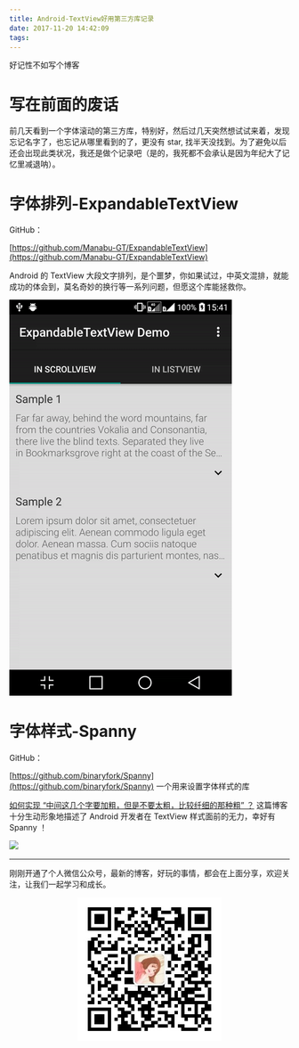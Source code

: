 ```yaml
---
title: Android-TextView好用第三方库记录
date: 2017-11-20 14:42:09
tags:
---
```


好记性不如写个博客
<!--more-->

# 写在前面的废话

  前几天看到一个字体滚动的第三方库，特别好，然后过几天突然想试试来着，发现忘记名字了，也忘记从哪里看到的了，更没有 star, 找半天没找到。为了避免以后还会出现此类状况，我还是做个记录吧（是的，我死都不会承认是因为年纪大了记忆里减退呐）。

# 字体排列-ExpandableTextView
GitHub：

[https://github.com/Manabu-GT/ExpandableTextView](https://github.com/Manabu-GT/ExpandableTextView)

Android 的 TextView 大段文字排列，是个噩梦，你如果试过，中英文混排，就能成功的体会到，莫名奇妙的换行等一系列问题，但愿这个库能拯救你。



![](https://raw.githubusercontent.com/Manabu-GT/ExpandableTextView/master/art/readme_demo.gif)



# 字体样式-Spanny
GitHub：

[https://github.com/binaryfork/Spanny](https://github.com/binaryfork/Spanny)
一个用来设置字体样式的库



[如何实现 “中间这几个字要加粗，但是不要太粗，比较纤细的那种粗” ？](https://juejin.im/post/597d88f75188257fc2177c36)  这篇博客十分生动形象地描述了 Android 开发者在 TextView 样式面前的无力，幸好有 Spanny ！


![](https://camo.githubusercontent.com/16b6d49cf7481709a8bb43803489e6f43e26c1ac/687474703a2f2f692e696d6775722e636f6d2f4e506e6c3079792e706e673f31)



---

刚刚开通了个人微信公众号，最新的博客，好玩的事情，都会在上面分享，欢迎关注，让我们一起学习和成长。

<div  align="center">    

![微信公众号](http://raw.githubusercontent.com/DRPrincess/BlogImages/master/qiniu/qrcode_for_gh_e8f891ce77fb_258.jpg)

</div>
